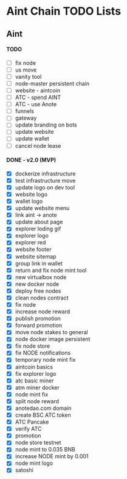 # Aint Chain TODO Lists

## Aint

#### TODO

- [ ] fix node
- [ ] us move
- [ ] vanity tool
- [ ] node-master persistent chain
- [ ] website - aintcoin
- [ ] ATC - spend AINT
- [ ] ATC - use Anote
- [ ] funnels
- [ ] gateway
- [ ] update branding on bots
- [ ] update website
- [ ] update wallet
- [ ] cancel node lease

#### DONE - v2.0 (MVP)

- [x] dockerize infrastructure
- [x] test infrastructure move
- [x] update logo on dev tool
- [x] website logo
- [x] wallet logo
- [x] update website menu
- [x] link aint -> anote
- [x] update about page
- [x] explorer loding gif
- [x] explorer logo
- [x] explorer red
- [x] website footer
- [x] website sitemap
- [x] group link in wallet
- [x] return and fix node mint tool
- [x] new virtualbox node
- [x] new docker node
- [x] deploy free nodes
- [x] clean nodes contract
- [x] fix node
- [x] increase node reward
- [x] publish promotion
- [x] forward promotion
- [x] move node stakes to general
- [x] node docker image persistent
- [x] fix node store
- [x] fix NODE notifications
- [x] temporary node mint fix
- [x] aintcoin basics
- [x] fix explorer logo
- [x] atc basic miner
- [x] atm miner docker
- [x] node mint fix
- [x] split node reward
- [x] anotedao.com domain
- [x] create BSC ATC token
- [x] ATC Pancake
- [x] verify ATC
- [x] promotion
- [x] node store testnet
- [x] node mint to 0.035 BNB
- [x] increase NODE mint by 0.001
- [x] node mint logo
- [x] satoshi
